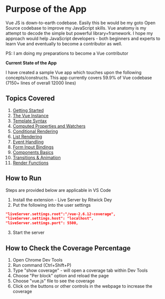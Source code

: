 # Purpose of the App

Vue JS is down-to-earth codebase. Easily this be would be my goto Open Source codebase to improve my JavaScript skills.  Vue anatomy is my attempt to decode the simple but powerful library+framework.  I hope my approach would help JavaScript developers - both beginners and experts to learn Vue and eventually to become a contributor as well. 

PS: I am doing my preparations to become a Vue contributor

**Current State of the App**

I have created a sample Vue app which touches upon the following concepts/constructs.  This app currently covers 59.9% of Vue codebase (7150+ lines of overall 12000 lines)

## Topics Covered

1. [Getting Started](https://vuejs.org/v2/guide/#Getting-Started)
2. [The Vue Instance](https://vuejs.org/v2/guide/instance.html)
3. [Template Syntax](https://vuejs.org/v2/guide/syntax.html)
4. [Computed Properties and Watchers](https://vuejs.org/v2/guide/computed.html)
5. [Conditional Rendering](https://vuejs.org/v2/guide/conditional.html)
6. [List Rendering](https://vuejs.org/v2/guide/list.html)
7. [Event Handling](https://vuejs.org/v2/guide/events.html)
8. [Form Input Bindings](https://vuejs.org/v2/guide/forms.html)
9. [Components Basics](https://vuejs.org/v2/guide/components.html)
10. [Transitions & Animation](https://vuejs.org/v2/guide/transitions.html)
11. [Render Functions](https://vuejs.org/v2/guide/render-function.html#Basics)

## How to Run 

Steps are provided below are applicable in VS Code

1. Install the extension - Live Server by Ritwick Dey
2. Put the following into the user settings

```json   
"liveServer.settings.root":"/vue-2.6.12-coverage",
"liveServer.settings.host": "localhost",
"liveServer.settings.port": 5500,
```	
3. Start the server

## How to Check the Coverage Percentage

1. Open Chrome Dev Tools
2. Run command (Ctrl+Shift+P)
3. Type "show coverage" - will open a coverage tab within Dev Tools
4. Choose "Per block" option and reload the page
5. Choose "vue.js" file to see the coverage
6. Click on the buttons or other controls in the webpage to increase the coverage